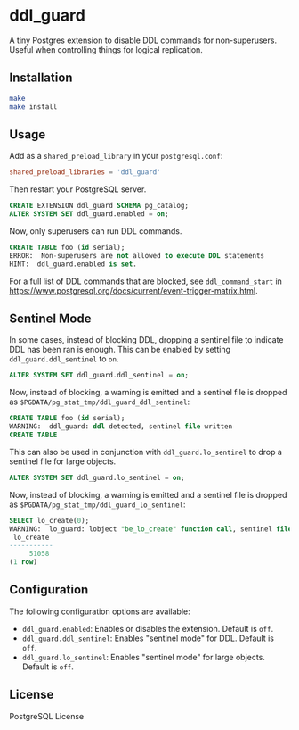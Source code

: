 # ddl_guard

A tiny Postgres extension to disable DDL commands for non-superusers. Useful when controlling things for logical replication.

## Installation

```bash
make
make install
```

## Usage

Add as a `shared_preload_library` in your `postgresql.conf`:

```conf
shared_preload_libraries = 'ddl_guard'
```

Then restart your PostgreSQL server.

```sql
CREATE EXTENSION ddl_guard SCHEMA pg_catalog;
ALTER SYSTEM SET ddl_guard.enabled = on;
```

Now, only superusers can run DDL commands.

```sql
CREATE TABLE foo (id serial);
ERROR:  Non-superusers are not allowed to execute DDL statements
HINT:  ddl_guard.enabled is set.
```

For a full list of DDL commands that are blocked, see `ddl_command_start` in https://www.postgresql.org/docs/current/event-trigger-matrix.html.

## Sentinel Mode

In some cases, instead of blocking DDL, dropping a sentinel file to indicate DDL has been ran is enough. This can be enabled by setting `ddl_guard.ddl_sentinel` to `on`.

```sql
ALTER SYSTEM SET ddl_guard.ddl_sentinel = on;
```

Now, instead of blocking, a warning is emitted and a sentinel file is dropped as `$PGDATA/pg_stat_tmp/ddl_guard_ddl_sentinel`:

```sql
CREATE TABLE foo (id serial);
WARNING:  ddl_guard: ddl detected, sentinel file written
CREATE TABLE
```

This can also be used in conjunction with `ddl_guard.lo_sentinel` to drop a sentinel file for large objects.

```sql
ALTER SYSTEM SET ddl_guard.lo_sentinel = on;
```

Now, instead of blocking, a warning is emitted and a sentinel file is dropped as `$PGDATA/pg_stat_tmp/ddl_guard_lo_sentinel`:

```sql
SELECT lo_create(0);
WARNING:  lo_guard: lobject "be_lo_create" function call, sentinel file written
 lo_create
-----------
     51058
(1 row)
```

## Configuration

The following configuration options are available:

- `ddl_guard.enabled`: Enables or disables the extension. Default is `off`.
- `ddl_guard.ddl_sentinel`: Enables "sentinel mode" for DDL. Default is `off`.
- `ddl_guard.lo_sentinel`: Enables "sentinel mode" for large objects. Default is `off`.

## License

PostgreSQL License
